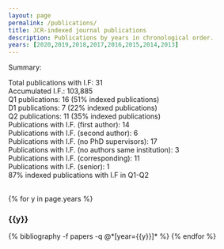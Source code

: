 ```yaml
---
layout: page
permalink: /publications/
title: JCR-indexed journal publications
description: Publications by years in chronological order.
years: [2020,2019,2018,2017,2016,2015,2014,2013]
---
```

Summary:
<div class="wrapper">
Total publications with I.F: 31 <br>
Accumulated I.F.: 103,885 <br>
Q1 publications: 16 (51% indexed publications) <br>
D1 publications: 7 (22% indexed publications) <br>
Q2 publications: 11 (35% indexed publications) <br>
Publications with I.F. (first author): 14<br>
Publications with I.F. (second author): 6<br>
Publications with I.F. (no PhD supervisors): 17<br>
Publications with I.F. (no authors same institution): 3<br>
Publications with I.F. (corresponding): 11<br>
Publications with I.F. (senior): 1<br>
87% indexed publications with I.F in Q1-Q2<br>
<br>
</div>

{% for y in page.years %}
  <h3 class="year">{{y}}</h3>
  {% bibliography -f papers -q @*[year={{y}}]* %}
{% endfor %}
